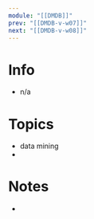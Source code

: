 ```yaml
---
module: "[[DMDB]]"
prev: "[[DMDB-v-w07]]"
next: "[[DMDB-v-w08]]"
---
```



# Info
- n/a


# Topics
- data mining
- 


# Notes
- 